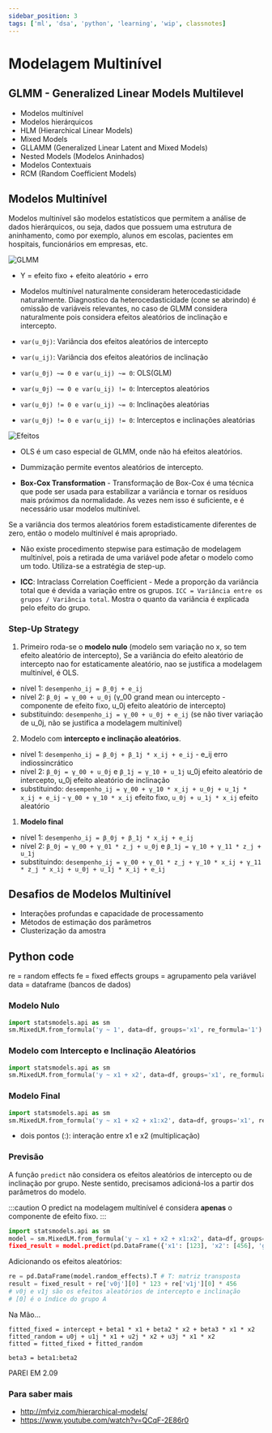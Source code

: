 ```yaml
---
sidebar_position: 3
tags: ['ml', 'dsa', 'python', 'learning', 'wip', classnotes]
---
```


# Modelagem Multinível

## GLMM - Generalized Linear Models Multilevel

- Modelos multinível
- Modelos hierárquicos
- HLM (Hierarchical Linear Models)
- Mixed Models
- GLLAMM (Generalized Linear Latent and Mixed Models)
- Nested Models (Modelos Aninhados)
- Modelos Contextuais
- RCM (Random Coefficient Models)

## Modelos Multinível

Modelos multinível são modelos estatísticos que permitem a análise de dados hierárquicos, ou seja, dados que possuem uma estrutura de aninhamento, como por exemplo, alunos em escolas, pacientes em hospitais, funcionários em empresas, etc.

![GLMM](https://i.ytimg.com/vi/QCqF-2E86r0/maxresdefault.jpg)


* Y = efeito fixo + efeito aleatório + erro

* Modelos multinível naturalmente consideram heterocedasticidade naturalmente. Diagnostico da heterocedasticidade (cone se abrindo) é omissão de variáveis relevantes, no caso de GLMM considera naturalmente pois considera efeitos aleatórios de inclinação e intercepto.

* `var(u_0j)`: Variância dos efeitos aleatórios de intercepto
* `var(u_ij)`: Variância dos efeitos aleatórios de inclinação

* `var(u_0j) ~= 0 e var(u_ij) ~= 0`: OLS(GLM)
* `var(u_0j) ~= 0 e var(u_ij) != 0`: Interceptos aleatórios
* `var(u_0j) != 0 e var(u_ij) ~= 0`: Inclinações aleatórias
* `var(u_0j) != 0 e var(u_ij) != 0`: Interceptos e inclinações aleatórias

![Efeitos](https://bookdown.org/steve_midway/DAR/images/07_models.png)

* OLS é um caso especial de GLMM, onde não há efeitos aleatórios.
* Dummização permite eventos aleatórios de intercepto.

* **Box-Cox Transformation** - Transformação de Box-Cox é uma técnica que pode ser usada para estabilizar a variância e tornar os resíduos mais próximos da normalidade. As vezes nem isso é suficiente, e é necessário usar modelos multinível.

Se a variância dos termos aleatórios forem estadisticamente diferentes de zero, então o modelo multinível é mais apropriado.

* Não existe procedimento stepwise para estimação de modelagem multinível, pois a retirada de uma variável pode afetar o modelo como um todo. Utiliza-se a estratégia de step-up.

* **ICC**: Intraclass Correlation Coefficient - Mede a proporção da variância total que é devida a variação entre os grupos. `ICC = Variância entre os grupos / Variância total`. Mostra o quanto da variância é explicada pelo efeito do grupo.

### Step-Up Strategy
1. Primeiro roda-se o **modelo nulo** (modelo sem variação no x, so tem efeito aleatório de intercepto), Se a variância do efeito aleatório de intercepto nao for estaticamente aleatório, nao se justifica a modelagem multinível, é OLS.
* nível 1: `desempenho_ij = β_0j + e_ij`
* nível 2: `β_0j = γ_00 + u_0j` (γ_00 grand mean ou intercepto - componente de efeito fixo, u_0j efeito aleatório de intercepto)
* substituindo: `desempenho_ij = γ_00 + u_0j + e_ij` (se não tiver variação de u_0j, não se justifica a modelagem multinível)

2. Modelo com **intercepto e inclinação aleatórios**. 
* nível 1: `desempenho_ij = β_0j + β_1j * x_ij + e_ij` - e_ij erro indiossincrático
* nível 2: `β_0j = γ_00 + u_0j` e `β_1j = γ_10 + u_1j`  u_0j efeito aleatório de intercepto, u_0j efeito aleatório de inclinação
* substituindo: `desempenho_ij = γ_00 + γ_10 * x_ij + u_0j + u_1j * x_ij + e_ij` - `γ_00 + γ_10 * x_ij` efeito fixo, `u_0j + u_1j * x_ij` efeito aleatório

1. **Modelo final** 
* nível 1: `desempenho_ij = β_0j + β_1j * x_ij + e_ij`
* nível 2: `β_0j = γ_00 + γ_01 * z_j + u_0j` e `β_1j = γ_10 + γ_11 * z_j + u_1j` 
* substituindo: `desempenho_ij = γ_00 + γ_01 * z_j + γ_10 * x_ij + γ_11 * z_j * x_ij + u_0j + u_1j * x_ij + e_ij`


## Desafios de Modelos Multinível
- Interações profundas e capacidade de processamento
- Métodos de estimação dos parâmetros
- Clusterização da amostra

 
## Python code
re = random effects
fe = fixed effects
groups = agrupamento pela variável
data = dataframe (bancos de dados)

### Modelo Nulo
```python
import statsmodels.api as sm
sm.MixedLM.from_formula('y ~ 1', data=df, groups='x1', re_formula='1').fit()
```

### Modelo com Intercepto e Inclinação Aleatórios
```python
import statsmodels.api as sm
sm.MixedLM.from_formula('y ~ x1 + x2', data=df, groups='x1', re_formula='x2').fit()
```

### Modelo Final
```python
import statsmodels.api as sm
sm.MixedLM.from_formula('y ~ x1 + x2 + x1:x2', data=df, groups='x1', re_formula='x2).fit()
```
* dois pontos (:): interação entre x1 e x2 (multiplicação)


### Previsão

A função `predict` não considera os efeitos aleatórios de intercepto ou de inclinação por grupo. Neste sentido, precisamos adicioná-los a partir dos parâmetros do modelo.

:::caution
O predict na modelagem multinível é considera **apenas** o componente de efeito fixo.
:::

```python
import statsmodels.api as sm
model = sm.MixedLM.from_formula('y ~ x1 + x2 + x1:x2', data=df, groups='x1', re_formula='x2).fit()
fixed_result = model.predict(pd.DataFrame({'x1': [123], 'x2': [456], 'group': ['A']}))
```

Adicionando os efeitos aleatórios:

```python
re = pd.DataFrame(model.random_effects).T # T: matriz transposta
result = fixed_result + re['v0j'][0] * 123 + re['v1j'][0] * 456
# v0j e v1j são os efeitos aleatórios de intercepto e inclinação
# [0] é o índice do grupo A
```

Na Mão...

```
fitted_fixed = intercept + beta1 * x1 + beta2 * x2 + beta3 * x1 * x2
fitted_random = u0j + u1j * x1 + u2j * x2 + u3j * x1 * x2
fitted = fitted_fixed + fitted_random

beta3 = beta1:beta2
```


PAREI EM 2.09

### Para saber mais
- http://mfviz.com/hierarchical-models/
- https://www.youtube.com/watch?v=QCqF-2E86r0
